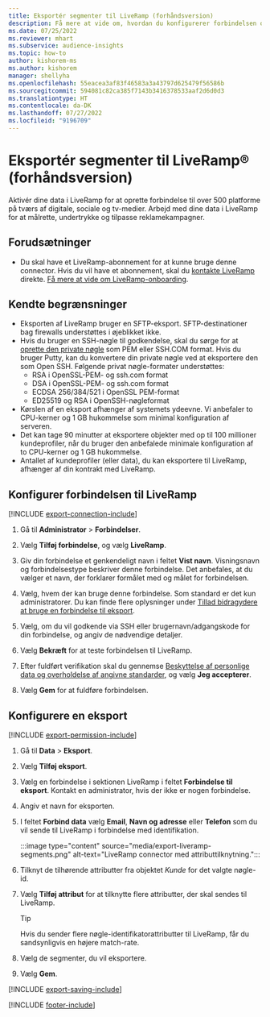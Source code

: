 ```yaml
---
title: Eksportér segmenter til LiveRamp (forhåndsversion)
description: Få mere at vide om, hvordan du konfigurerer forbindelsen og eksporten til LiveRamp.
ms.date: 07/25/2022
ms.reviewer: mhart
ms.subservice: audience-insights
ms.topic: how-to
author: kishorem-ms
ms.author: kishorem
manager: shellyha
ms.openlocfilehash: 55eacea3af83f46583a3a43797d625479f56586b
ms.sourcegitcommit: 594081c82ca385f7143b3416378533aaf2d6d0d3
ms.translationtype: HT
ms.contentlocale: da-DK
ms.lasthandoff: 07/27/2022
ms.locfileid: "9196709"
---
```

# <a name="export-segments-to-liverampreg-preview"></a>Eksportér segmenter til LiveRamp&reg; (forhåndsversion)

Aktivér dine data i LiveRamp for at oprette forbindelse til over 500 platforme på tværs af digitale, sociale og tv-medier. Arbejd med dine data i LiveRamp for at målrette, undertrykke og tilpasse reklamekampagner.

## <a name="prerequisites"></a>Forudsætninger

- Du skal have et LiveRamp-abonnement for at kunne bruge denne connector. Hvis du vil have et abonnement, skal du [kontakte LiveRamp](https://liveramp.com/contact/) direkte. [Få mere at vide om LiveRamp-onboarding](https://liveramp.com/our-platform/data-onboarding/).

## <a name="known-limitations"></a>Kendte begrænsninger

- Eksporten af LiveRamp bruger en SFTP-eksport. SFTP-destinationer bag firewalls understøttes i øjeblikket ikke.
- Hvis du bruger en SSH-nøgle til godkendelse, skal du sørge for at [oprette den private nøgle](/azure/virtual-machines/linux/create-ssh-keys-detailed#basic-example) som PEM eller SSH.COM format. Hvis du bruger Putty, kan du konvertere din private nøgle ved at eksportere den som Open SSH. Følgende privat nøgle-formater understøttes:
  - RSA i OpenSSL-PEM- og ssh.com format
  - DSA i OpenSSL-PEM- og ssh.com format
  - ECDSA 256/384/521 i OpenSSL PEM-format
  - ED25519 og RSA i OpenSSH-nøgleformat
- Kørslen af en eksport afhænger af systemets ydeevne. Vi anbefaler to CPU-kerner og 1 GB hukommelse som minimal konfiguration af serveren.
- Det kan tage 90 minutter at eksportere objekter med op til 100 millioner kundeprofiler, når du bruger den anbefalede minimale konfiguration af to CPU-kerner og 1 GB hukommelse.
- Antallet af kundeprofiler (eller data), du kan eksportere til LiveRamp, afhænger af din kontrakt med LiveRamp.

## <a name="set-up-connection-to-liveramp"></a>Konfigurer forbindelsen til LiveRamp

[!INCLUDE [export-connection-include](includes/export-connection-admn.md)]

1. Gå til **Administrator** > **Forbindelser**.

1. Vælg **Tilføj forbindelse**, og vælg **LiveRamp**.

1. Giv din forbindelse et genkendeligt navn i feltet **Vist navn**. Visningsnavn og forbindelsestype beskriver denne forbindelse. Det anbefales, at du vælger et navn, der forklarer formålet med og målet for forbindelsen.

1. Vælg, hvem der kan bruge denne forbindelse. Som standard er det kun administratorer. Du kan finde flere oplysninger under [Tillad bidragydere at bruge en forbindelse til eksport](connections.md#allow-contributors-to-use-a-connection-for-exports).

1. Vælg, om du vil godkende via SSH eller brugernavn/adgangskode for din forbindelse, og angiv de nødvendige detaljer.

1. Vælg **Bekræft** for at teste forbindelsen til LiveRamp.

1. Efter fuldført verifikation skal du gennemse [Beskyttelse af personlige data og overholdelse af angivne standarder](connections.md#data-privacy-and-compliance), og vælg **Jeg accepterer**.

1. Vælg **Gem** for at fuldføre forbindelsen.

## <a name="configure-an-export"></a>Konfigurere en eksport

[!INCLUDE [export-permission-include](includes/export-permission.md)]

1. Gå til **Data** > **Eksport**.

1. Vælg **Tilføj eksport**.

1. Vælg en forbindelse i sektionen LiveRamp i feltet **Forbindelse til eksport**. Kontakt en administrator, hvis der ikke er nogen forbindelse.

1. Angiv et navn for eksporten.

1. I feltet **Forbind data** vælg **Email**, **Navn og adresse** eller **Telefon** som du vil sende til LiveRamp i forbindelse med identifikation.

   :::image type="content" source="media/export-liveramp-segments.png" alt-text="LiveRamp connector med attributtilknytning.":::

1. Tilknyt de tilhørende attributter fra objektet *Kunde* for det valgte nøgle-id.

1. Vælg **Tilføj attribut** for at tilknytte flere attributter, der skal sendes til LiveRamp.

   > [!TIP]
   > Hvis du sender flere nøgle-identifikatorattributter til LiveRamp, får du sandsynligvis en højere match-rate.

1. Vælg de segmenter, du vil eksportere.

1. Vælg **Gem**.

[!INCLUDE [export-saving-include](includes/export-saving.md)]

[!INCLUDE [footer-include](includes/footer-banner.md)]
